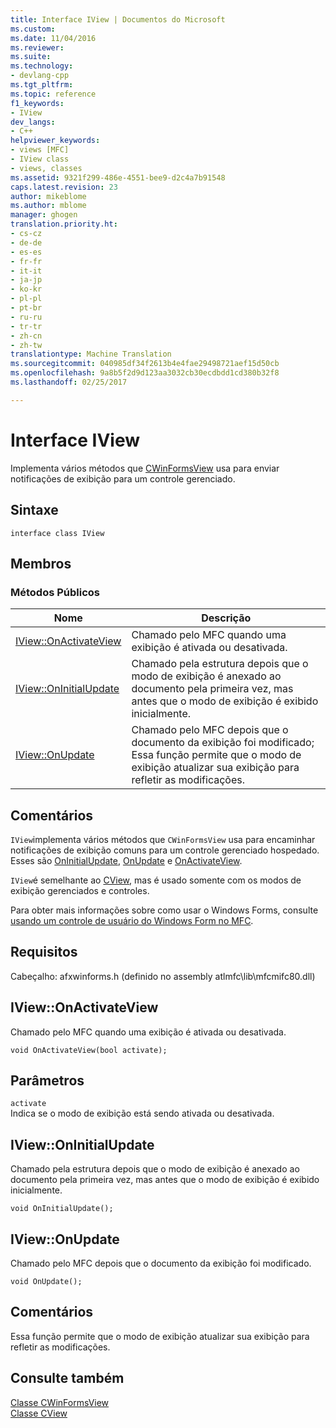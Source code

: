 ```yaml
---
title: Interface IView | Documentos do Microsoft
ms.custom: 
ms.date: 11/04/2016
ms.reviewer: 
ms.suite: 
ms.technology:
- devlang-cpp
ms.tgt_pltfrm: 
ms.topic: reference
f1_keywords:
- IView
dev_langs:
- C++
helpviewer_keywords:
- views [MFC]
- IView class
- views, classes
ms.assetid: 9321f299-486e-4551-bee9-d2c4a7b91548
caps.latest.revision: 23
author: mikeblome
ms.author: mblome
manager: ghogen
translation.priority.ht:
- cs-cz
- de-de
- es-es
- fr-fr
- it-it
- ja-jp
- ko-kr
- pl-pl
- pt-br
- ru-ru
- tr-tr
- zh-cn
- zh-tw
translationtype: Machine Translation
ms.sourcegitcommit: 040985df34f2613b4e4fae29498721aef15d50cb
ms.openlocfilehash: 9a8b5f2d9d123aa3032cb30ecdbdd1cd380b32f8
ms.lasthandoff: 02/25/2017

---
```

# <a name="iview-interface"></a>Interface IView
Implementa vários métodos que [CWinFormsView](../../mfc/reference/cwinformsview-class.md) usa para enviar notificações de exibição para um controle gerenciado.  
  
## <a name="syntax"></a>Sintaxe  
  
```  
interface class IView  
```  
  
## <a name="members"></a>Membros  
  
### <a name="public-methods"></a>Métodos Públicos  
  
|Nome|Descrição|  
|----------|-----------------|  
|[IView::OnActivateView](#onactivateview)|Chamado pelo MFC quando uma exibição é ativada ou desativada.|  
|[IView::OnInitialUpdate](#oninitialupdate)|Chamado pela estrutura depois que o modo de exibição é anexado ao documento pela primeira vez, mas antes que o modo de exibição é exibido inicialmente.|  
|[IView::OnUpdate](#onupdate)|Chamado pelo MFC depois que o documento da exibição foi modificado; Essa função permite que o modo de exibição atualizar sua exibição para refletir as modificações.|  
  
## <a name="remarks"></a>Comentários  
 `IView`implementa vários métodos que `CWinFormsView` usa para encaminhar notificações de exibição comuns para um controle gerenciado hospedado. Esses são [OnInitialUpdate](#oninitialupdate), [OnUpdate](#onupdate) e [OnActivateView](#onactivateview).  
  
 `IView`é semelhante ao [CView](../../mfc/reference/cview-class.md), mas é usado somente com os modos de exibição gerenciados e controles.  
  
 Para obter mais informações sobre como usar o Windows Forms, consulte [usando um controle de usuário do Windows Form no MFC](../../dotnet/using-a-windows-form-user-control-in-mfc.md).  
  

## <a name="requirements"></a>Requisitos  
 Cabeçalho: afxwinforms.h (definido no assembly atlmfc\lib\mfcmifc80.dll)  

## <a name="a-nameonactivateviewa-iviewonactivateview"></a><a name="onactivateview"></a>IView::OnActivateView  
Chamado pelo MFC quando uma exibição é ativada ou desativada.
```
void OnActivateView(bool activate);
```
## <a name="parameters"></a>Parâmetros
`activate`  
Indica se o modo de exibição está sendo ativada ou desativada.  

## <a name="a-nameoninitialupdatea-iviewoninitialupdate"></a><a name="oninitialupdate"></a>IView::OnInitialUpdate
Chamado pela estrutura depois que o modo de exibição é anexado ao documento pela primeira vez, mas antes que o modo de exibição é exibido inicialmente.
```
void OnInitialUpdate();
```

## <a name="a-nameonupdatea-iviewonupdate"></a><a name="onupdate"></a>IView::OnUpdate 
Chamado pelo MFC depois que o documento da exibição foi modificado.  
```
void OnUpdate();
```
## <a name="remarks"></a>Comentários  
Essa função permite que o modo de exibição atualizar sua exibição para refletir as modificações.

## <a name="see-also"></a>Consulte também  
 [Classe CWinFormsView](../../mfc/reference/cwinformsview-class.md)   
 [Classe CView](../../mfc/reference/cview-class.md)

